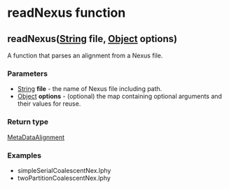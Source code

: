 readNexus function
==================
readNexus([String](../types/String.md) **file**, [Object](../types/Object.md) **options**)
------------------------------------------------------------------------------------------

A function that parses an alignment from a Nexus file.

### Parameters

- [String](../types/String.md) **file** - the name of Nexus file including path.
- [Object](../types/Object.md) **options** - (optional) the map containing optional arguments and their values for reuse.

### Return type

[MetaDataAlignment](../types/MetaDataAlignment.md)


### Examples

- simpleSerialCoalescentNex.lphy
- twoPartitionCoalescentNex.lphy



